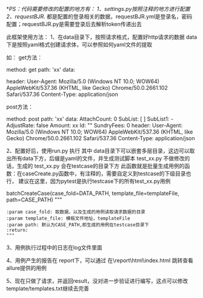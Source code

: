 **PS：代码需要修改的配置的地方有：
1、settings.py按照注释的地方进行配置
2、requestBJR.*  都是配置的登录相关的数据，requestBJR.yml是登录名，密码配置；requestBJR.py是需要登录后去解析token传递出去

此框架使用方法：
1、在data目录下，按照请求格式，配置好http请求的数据
data下是按照yaml格式创建请求体，可以参照如何yaml文件的提取

如：
get方法：

method: get
path: 'xx'
data:

header:
  User-Agent: Mozilla/5.0 (Windows NT 10.0; WOW64) AppleWebKit/537.36 (KHTML, like Gecko) Chrome/50.0.2661.102 Safari/537.36
  Content-Type: application/json

post方法：

method: post
path: 'xx'
data:
  AttachCount: 0
  SubList: [ ]
  SubList1:
    - 
      AdjustRate: false
      Amount: xx
      Id: ""
  SundryFees: 0
header:
  User-Agent: Mozilla/5.0 (Windows NT 10.0; WOW64) AppleWebKit/537.36 (KHTML, like Gecko) Chrome/50.0.2661.102 Safari/537.36
  Content-Type: application/json


2、配置好后，使用run.py 执行
其中 data目录下可以嵌套多层目录，这边可以取出所有data下方，后缀是yaml的文件，并生成测试脚本 test_xx.py
不做修改的话，生成的 test_xx.py 会在testcase的目录下方
此函数就是批量生成用例的函数：在caseCreate.py函数中，有注释的，需要自定义到testcase的下级目录也行，
建议在这里，因为pytest是执行testcase下的所有test_xx.py用例

batchCreateCase(case_fold=DATA_PATH, template_file=templateFile, path=CASE_PATH)
 """

    :param case_fold: 取数据，以及生成的用例读取请求数据的目录
    :param template_file: 模板文件地址，templateFile
    :param path: 默认为CASE_PATH,即生成的用例在testcase目录下
    :return:
    """

3、用例执行过程中的日志在log文件里面

4、用例产生的报告在 report下，可以通过 在\report\html\index.html 跳转查看allure提供的用例


5、现在只做了请求，并返回result，没对进一步验证进行编写，这点可以修改template/templates.txt继续去完善




